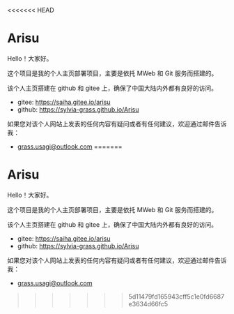 <<<<<<< HEAD
# Arisu

Hello！大家好。

这个项目是我的个人主页部署项目，主要是依托 MWeb 和 Git 服务而搭建的。

该个人主页搭建在 github 和 gitee 上，确保了中国大陆内外都有良好的访问。
* gitee: https://saiha.gitee.io/arisu
* github: https://sylvia-grass.github.io/Arisu

如果您对该个人网站上发表的任何内容有疑问或者有任何建议，欢迎通过邮件告诉我：
* grass.usagi@outlook.com
=======
# Arisu

Hello！大家好。

这个项目是我的个人主页部署项目，主要是依托 MWeb 和 Git 服务而搭建的。

该个人主页搭建在 github 和 gitee 上，确保了中国大陆内外都有良好的访问。
* gitee: https://saiha.gitee.io/arisu
* github: https://sylvia-grass.github.io/Arisu

如果您对该个人网站上发表的任何内容有疑问或者有任何建议，欢迎通过邮件告诉我：
* grass.usagi@outlook.com
>>>>>>> 5d11479fd165943cff5c1e0fd6687e3634d66fc5
